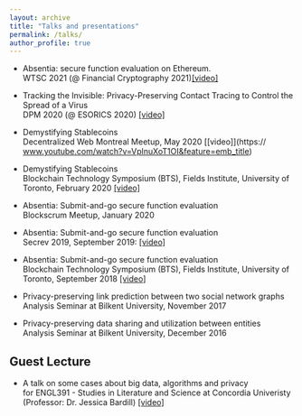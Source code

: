 ```yaml
---
layout: archive
title: "Talks and presentations"
permalink: /talks/
author_profile: true
---
```


* Absentia: secure function evaluation on Ethereum. <br/> 
WTSC 2021 (@ Financial Cryptography 2021)[[video]](https://www.youtube.com/watch?v=cOOQ8HhfxqU)

* Tracking the Invisible: Privacy-Preserving Contact Tracing to Control the Spread of a Virus <br/> 
DPM 2020 (@ ESORICS 2020) [[video]](https://www.youtube.com/watch?v=QMt7iXQKJO0)

* Demystifying Stablecoins <br/> 
Decentralized Web Montreal Meetup, May 2020 [[video]](https:// www.youtube.com/watch?v=VplnuXoT1OI&feature=emb_title)

* Demystifying Stablecoins <br/> 
Blockchain Technology Symposium (BTS), Fields Institute, University of Toronto, February 2020 [[video]](https://www.youtube.com/watch?v=9IPlG4JiL-k&feature=youtu.be)

* Absentia: Submit-and-go secure function evaluation <br/> 
Blockscrum Meetup, January 2020

* Absentia: Submit-and-go secure function evaluation <br/> 
Secrev 2019, September 2019: [[video]](https://www.youtube.com/watch?time_continue=3&v=KwyOtY6RJ5E)

* Absentia: Submit-and-go secure function evaluation <br/> 
Blockchain Technology Symposium (BTS), Fields Institute, University of Toronto, September 2018 [[video]](http://www.fields.utoronto.ca/video-archive/static/2018/09/2547-19443/mergedvideo.ogv) 

* Privacy-preserving link prediction between two social network graphs <br/> 
Analysis Seminar at Bilkent University, November 2017

* Privacy-preserving data sharing and utilization between entities  <br/> 
Analysis Seminar at Bilkent University, December 2016 

## Guest Lecture

* A talk on some cases about big data, algorithms and privacy <br/> 
for ENGL391 - Studies in Literature and Science at Concordia Univeristy (Professor: Dr. Jessica Bardill)
[[video]](https://www.youtube.com/watch?v=67Fdzfc87pU)
